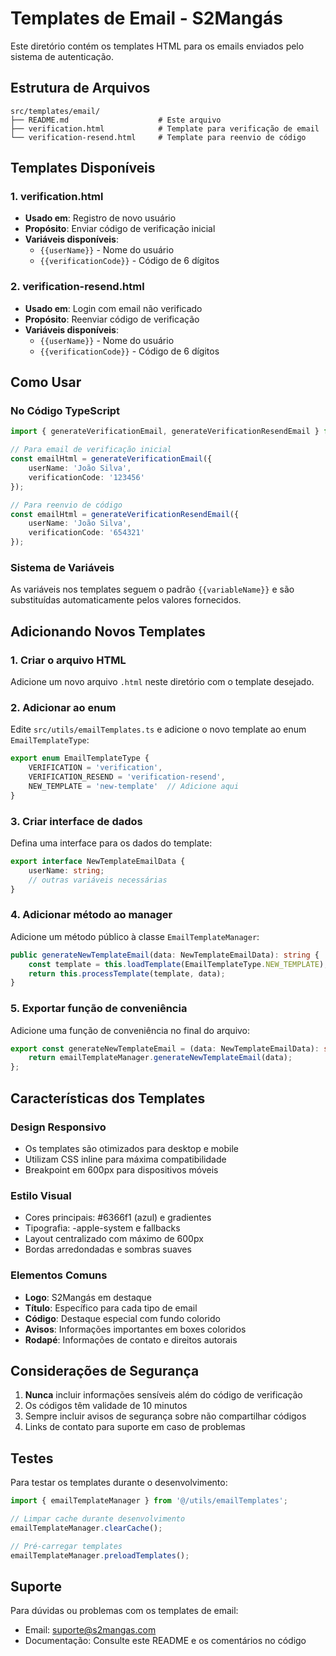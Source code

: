 # Templates de Email - S2Mangás

Este diretório contém os templates HTML para os emails enviados pelo sistema de autenticação.

## Estrutura de Arquivos

```
src/templates/email/
├── README.md                    # Este arquivo
├── verification.html            # Template para verificação de email
└── verification-resend.html     # Template para reenvio de código
```

## Templates Disponíveis

### 1. verification.html
- **Usado em**: Registro de novo usuário
- **Propósito**: Enviar código de verificação inicial
- **Variáveis disponíveis**:
  - `{{userName}}` - Nome do usuário
  - `{{verificationCode}}` - Código de 6 dígitos

### 2. verification-resend.html
- **Usado em**: Login com email não verificado
- **Propósito**: Reenviar código de verificação
- **Variáveis disponíveis**:
  - `{{userName}}` - Nome do usuário
  - `{{verificationCode}}` - Código de 6 dígitos

## Como Usar

### No Código TypeScript

```typescript
import { generateVerificationEmail, generateVerificationResendEmail } from '@/utils/emailTemplates';

// Para email de verificação inicial
const emailHtml = generateVerificationEmail({
    userName: 'João Silva',
    verificationCode: '123456'
});

// Para reenvio de código
const emailHtml = generateVerificationResendEmail({
    userName: 'João Silva',
    verificationCode: '654321'
});
```

### Sistema de Variáveis

As variáveis nos templates seguem o padrão `{{variableName}}` e são substituídas automaticamente pelos valores fornecidos.

## Adicionando Novos Templates

### 1. Criar o arquivo HTML
Adicione um novo arquivo `.html` neste diretório com o template desejado.

### 2. Adicionar ao enum
Edite `src/utils/emailTemplates.ts` e adicione o novo template ao enum `EmailTemplateType`:

```typescript
export enum EmailTemplateType {
    VERIFICATION = 'verification',
    VERIFICATION_RESEND = 'verification-resend',
    NEW_TEMPLATE = 'new-template'  // Adicione aqui
}
```

### 3. Criar interface de dados
Defina uma interface para os dados do template:

```typescript
export interface NewTemplateEmailData {
    userName: string;
    // outras variáveis necessárias
}
```

### 4. Adicionar método ao manager
Adicione um método público à classe `EmailTemplateManager`:

```typescript
public generateNewTemplateEmail(data: NewTemplateEmailData): string {
    const template = this.loadTemplate(EmailTemplateType.NEW_TEMPLATE);
    return this.processTemplate(template, data);
}
```

### 5. Exportar função de conveniência
Adicione uma função de conveniência no final do arquivo:

```typescript
export const generateNewTemplateEmail = (data: NewTemplateEmailData): string => {
    return emailTemplateManager.generateNewTemplateEmail(data);
};
```

## Características dos Templates

### Design Responsivo
- Os templates são otimizados para desktop e mobile
- Utilizam CSS inline para máxima compatibilidade
- Breakpoint em 600px para dispositivos móveis

### Estilo Visual
- Cores principais: #6366f1 (azul) e gradientes
- Tipografia: -apple-system e fallbacks
- Layout centralizado com máximo de 600px
- Bordas arredondadas e sombras suaves

### Elementos Comuns
- **Logo**: S2Mangás em destaque
- **Título**: Específico para cada tipo de email
- **Código**: Destaque especial com fundo colorido
- **Avisos**: Informações importantes em boxes coloridos
- **Rodapé**: Informações de contato e direitos autorais

## Considerações de Segurança

1. **Nunca** incluir informações sensíveis além do código de verificação
2. Os códigos têm validade de 10 minutos
3. Sempre incluir avisos de segurança sobre não compartilhar códigos
4. Links de contato para suporte em caso de problemas

## Testes

Para testar os templates durante o desenvolvimento:

```typescript
import { emailTemplateManager } from '@/utils/emailTemplates';

// Limpar cache durante desenvolvimento
emailTemplateManager.clearCache();

// Pré-carregar templates
emailTemplateManager.preloadTemplates();
```

## Suporte

Para dúvidas ou problemas com os templates de email:
- Email: suporte@s2mangas.com
- Documentação: Consulte este README e os comentários no código 